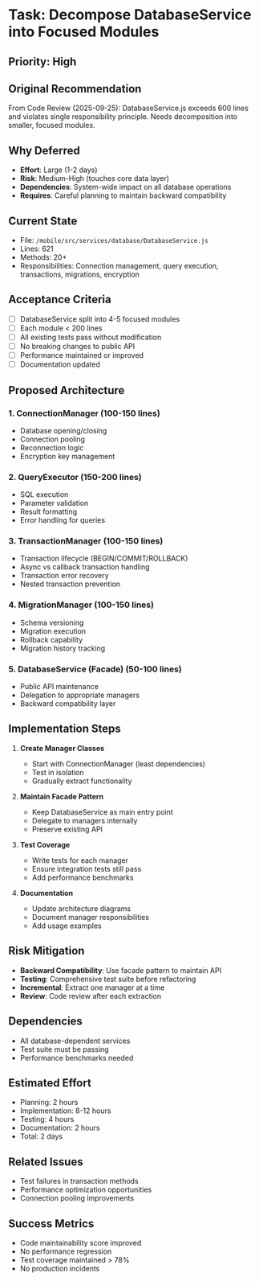# Task: Decompose DatabaseService into Focused Modules

## Priority: High

## Original Recommendation
From Code Review (2025-09-25): DatabaseService.js exceeds 600 lines and violates single responsibility principle. Needs decomposition into smaller, focused modules.

## Why Deferred
- **Effort**: Large (1-2 days)
- **Risk**: Medium-High (touches core data layer)
- **Dependencies**: System-wide impact on all database operations
- **Requires**: Careful planning to maintain backward compatibility

## Current State
- File: `/mobile/src/services/database/DatabaseService.js`
- Lines: 621
- Methods: 20+
- Responsibilities: Connection management, query execution, transactions, migrations, encryption

## Acceptance Criteria
- [ ] DatabaseService split into 4-5 focused modules
- [ ] Each module < 200 lines
- [ ] All existing tests pass without modification
- [ ] No breaking changes to public API
- [ ] Performance maintained or improved
- [ ] Documentation updated

## Proposed Architecture

### 1. ConnectionManager (100-150 lines)
- Database opening/closing
- Connection pooling
- Reconnection logic
- Encryption key management

### 2. QueryExecutor (150-200 lines)
- SQL execution
- Parameter validation
- Result formatting
- Error handling for queries

### 3. TransactionManager (100-150 lines)
- Transaction lifecycle (BEGIN/COMMIT/ROLLBACK)
- Async vs callback transaction handling
- Transaction error recovery
- Nested transaction prevention

### 4. MigrationManager (100-150 lines)
- Schema versioning
- Migration execution
- Rollback capability
- Migration history tracking

### 5. DatabaseService (Facade) (50-100 lines)
- Public API maintenance
- Delegation to appropriate managers
- Backward compatibility layer

## Implementation Steps

1. **Create Manager Classes**
   - Start with ConnectionManager (least dependencies)
   - Test in isolation
   - Gradually extract functionality

2. **Maintain Facade Pattern**
   - Keep DatabaseService as main entry point
   - Delegate to managers internally
   - Preserve existing API

3. **Test Coverage**
   - Write tests for each manager
   - Ensure integration tests still pass
   - Add performance benchmarks

4. **Documentation**
   - Update architecture diagrams
   - Document manager responsibilities
   - Add usage examples

## Risk Mitigation

- **Backward Compatibility**: Use facade pattern to maintain API
- **Testing**: Comprehensive test suite before refactoring
- **Incremental**: Extract one manager at a time
- **Review**: Code review after each extraction

## Dependencies
- All database-dependent services
- Test suite must be passing
- Performance benchmarks needed

## Estimated Effort
- Planning: 2 hours
- Implementation: 8-12 hours
- Testing: 4 hours
- Documentation: 2 hours
- Total: 2 days

## Related Issues
- Test failures in transaction methods
- Performance optimization opportunities
- Connection pooling improvements

## Success Metrics
- Code maintainability score improved
- No performance regression
- Test coverage maintained > 78%
- No production incidents